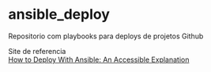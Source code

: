 # ansible_deploy
Repositorio com playbooks para deploys de projetos Github

Site de referencia  
[How to Deploy With Ansible: An Accessible Explanation](https://blog.rackspace.com/how-to-deploy-ansible-accessible-explanation)
